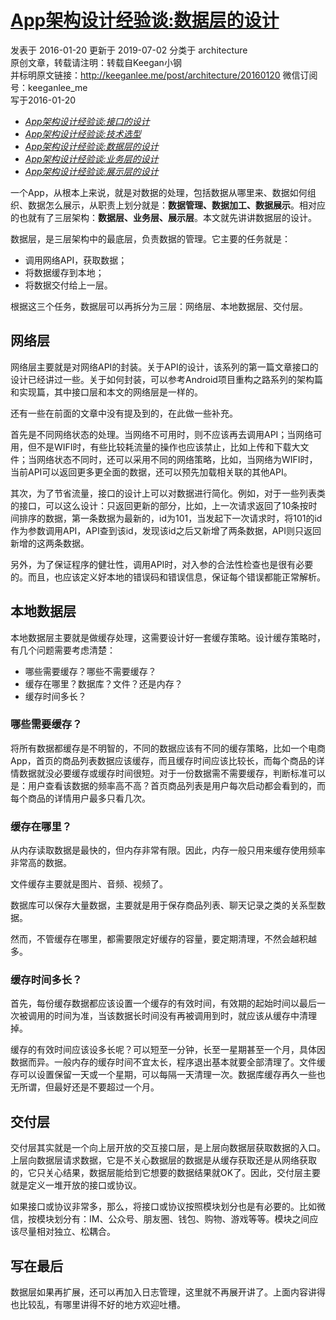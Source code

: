 # [App架构设计经验谈:数据层的设计]()







 发表于 2016-01-20   更新于 2019-07-02   分类于 architecture  
原创文章，转载请注明：转载自Keegan小钢  
并标明原文链接：http://keeganlee.me/post/architecture/20160120
微信订阅号：keeganlee_me  
写于2016-01-20  

- *[App架构设计经验谈:接口的设计]()*
- *[App架构设计经验谈:技术选型]()*
- *[App架构设计经验谈:数据层的设计]()*
- *[App架构设计经验谈:业务层的设计]()*
- *[App架构设计经验谈:展示层的设计]()*

一个App，从根本上来说，就是对数据的处理，包括数据从哪里来、数据如何组织、数据怎么展示，从职责上划分就是：**数据管理、数据加工、数据展示**。相对应的也就有了三层架构：**数据层、业务层、展示层**。本文就先讲讲数据层的设计。

数据层，是三层架构中的最底层，负责数据的管理。它主要的任务就是：

- 调用网络API，获取数据；
- 将数据缓存到本地；
- 将数据交付给上一层。

根据这三个任务，数据层可以再拆分为三层：网络层、本地数据层、交付层。

## 网络层

网络层主要就是对网络API的封装。关于API的设计，该系列的第一篇文章接口的设计已经讲过一些。关于如何封装，可以参考Android项目重构之路系列的架构篇和实现篇，其中接口层和本文的网络层是一样的。

还有一些在前面的文章中没有提及到的，在此做一些补充。

首先是不同网络状态的处理。当网络不可用时，则不应该再去调用API；当网络可用，但不是WIFI时，有些比较耗流量的操作也应该禁止，比如上传和下载大文件；当网络状态不同时，还可以采用不同的网络策略，比如，当网络为WIFI时，当前API可以返回更多更全面的数据，还可以预先加载相关联的其他API。

其次，为了节省流量，接口的设计上可以对数据进行简化。例如，对于一些列表类的接口，可以这么设计：只返回更新的部分，比如，上一次请求返回了10条按时间排序的数据，第一条数据为最新的，id为101，当发起下一次请求时，将101的id作为参数调用API，API查到该id，发现该id之后又新增了两条数据，API则只返回新增的这两条数据。

另外，为了保证程序的健壮性，调用API时，对入参的合法性检查也是很有必要的。而且，也应该定义好本地的错误码和错误信息，保证每个错误都能正常解析。

## 本地数据层

本地数据层主要就是做缓存处理，这需要设计好一套缓存策略。设计缓存策略时，有几个问题需要考虑清楚：

- 哪些需要缓存？哪些不需要缓存？
- 缓存在哪里？数据库？文件？还是内存？
- 缓存时间多长？

### 哪些需要缓存？

将所有数据都缓存是不明智的，不同的数据应该有不同的缓存策略，比如一个电商App，首页的商品列表数据应该缓存，而且缓存时间应该比较长，而每个商品的详情数据就没必要缓存或缓存时间很短。对于一份数据需不需要缓存，判断标准可以是：用户查看该数据的频率高不高？首页商品列表是用户每次启动都会看到的，而每个商品的详情用户最多只看几次。

### 缓存在哪里？

从内存读取数据是最快的，但内存非常有限。因此，内存一般只用来缓存使用频率非常高的数据。

文件缓存主要就是图片、音频、视频了。

数据库可以保存大量数据，主要就是用于保存商品列表、聊天记录之类的关系型数据。

然而，不管缓存在哪里，都需要限定好缓存的容量，要定期清理，不然会越积越多。

### 缓存时间多长？

首先，每份缓存数据都应该设置一个缓存的有效时间，有效期的起始时间以最后一次被调用的时间为准，当该数据长时间没有再被调用到时，就应该从缓存中清理掉。

缓存的有效时间应该设多长呢？可以短至一分钟，长至一星期甚至一个月，具体因数据而异。一般内存的缓存时间不宜太长，程序退出基本就要全部清理了。文件缓存可以设置保留一天或一个星期，可以每隔一天清理一次。数据库缓存再久一些也无所谓，但最好还是不要超过一个月。

## 交付层

交付层其实就是一个向上层开放的交互接口层，是上层向数据层获取数据的入口。上层向数据层请求数据，它是不关心数据层的数据是从缓存获取还是从网络获取的，它只关心结果，数据层能给到它想要的数据结果就OK了。因此，交付层主要就是定义一堆开放的接口或协议。

如果接口或协议非常多，那么，将接口或协议按照模块划分也是有必要的。比如微信，按模块划分有：IM、公众号、朋友圈、钱包、购物、游戏等等。模块之间应该尽量相对独立、松耦合。

## 写在最后

数据层如果再扩展，还可以再加入日志管理，这里就不再展开讲了。上面内容讲得也比较乱，有哪里讲得不好的地方欢迎吐槽。